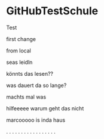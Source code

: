 # GitHubTestSchule
Test

first change

from local

seas leidln

könnts das lesen??

was dauert da so lange?

machts mal was

hilfeeeee warum geht das nicht

marcooooo is inda haus

.
.
.
.
.
.
.
.
.
.
.
.
.
.
.
.
.